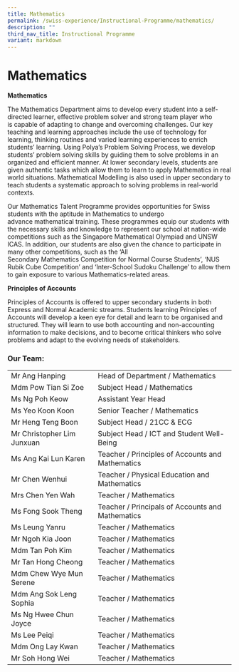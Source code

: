 ```yaml
---
title: Mathematics
permalink: /swiss-experience/Instructional-Programme/mathematics/
description: ""
third_nav_title: Instructional Programme
variant: markdown
---
```

# Mathematics


**Mathematics**         

The Mathematics Department aims to develop every student into a self-directed learner, effective problem solver and strong team player who is capable of adapting to change and overcoming challenges. Our key teaching and learning approaches include the use of technology for learning, thinking routines and varied learning experiences to enrich students’ learning. Using Polya’s Problem Solving Process, we develop students’ problem solving skills by guiding them to solve problems in an organized and efficient manner. At lower secondary levels, students are given authentic tasks which allow them to learn to apply Mathematics in real world situations. Mathematical Modelling is also used in upper secondary to teach students a systematic approach to solving problems in real-world contexts.

Our Mathematics Talent Programme provides opportunities for Swiss students with the aptitude in Mathematics to undergo advance mathematical training. These programmes equip our students with the necessary skills and knowledge to represent our school at nation-wide competitions such as the Singapore Mathematical Olympiad and UNSW ICAS. In addition, our students are also given the chance to participate in many other competitions, such as the ‘All Secondary Mathematics Competition for Normal Course Students’, ‘NUS Rubik Cube Competition’ and ‘Inter-School Sudoku Challenge’ to allow them to gain exposure to various Mathematics-related areas.

**Principles of Accounts**

Principles of Accounts is offered to upper secondary students in both Express and Normal Academic streams. Students learning Principles of Accounts will develop a keen eye for detail and learn to be organised and structured. They will learn to use both accounting and non-accounting information to make decisions, and to become critical thinkers who solve problems and adapt to the evolving needs of stakeholders.

### Our Team:

|  |  |
|---|---|
| Mr Ang Hanping | Head of Department / Mathematics |
| Mdm Pow Tian Si Zoe | Subject Head / Mathematics |
| Ms Ng Poh Keow | Assistant Year Head |
| Ms Yeo Koon Koon | Senior Teacher / Mathematics |
| Mr Heng Teng Boon | Subject Head / 21CC & ECG  |
| Mr Christopher Lim Junxuan | Subject Head / ICT and Student Well-Being  |
| Ms Ang Kai Lun Karen | Teacher / Principles of Accounts and Mathematics |
| Mr Chen Wenhui | Teacher / Physical Education and Mathematics  |
| Mrs Chen Yen Wah | Teacher / Mathematics  |
| Ms Fong Sook Theng | Teacher / Principals of Accounts and Mathematics  |
| Ms Leung Yanru | Teacher / Mathematics  |
| Mr Ngoh Kia Joon | Teacher / Mathematics  |
| Mdm Tan Poh Kim | Teacher / Mathematics  |
| Mr Tan Hong Cheong | Teacher / Mathematics  |
| Mdm Chew Wye Mun Serene | Teacher /  Mathematics |
| Mdm Ang Sok Leng Sophia | Teacher / Mathematics |
| Ms Ng Hwee Chun Joyce |  Teacher / Mathematics |
| Ms Lee Peiqi | Teacher / Mathematics |
| Mdm Ong Lay Kwan | Teacher / Mathematics |
| Mr Soh Hong Wei | Teacher / Mathematics  |